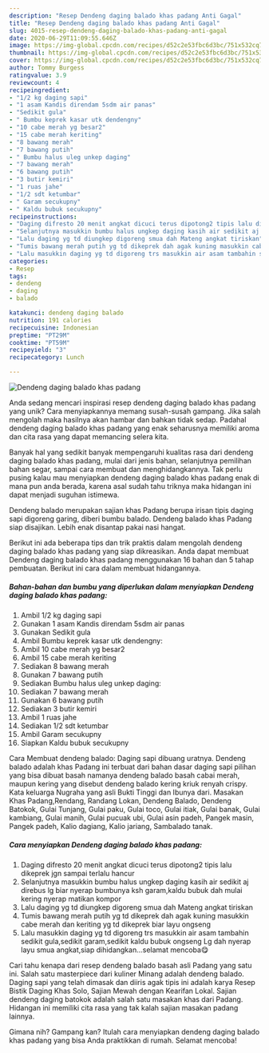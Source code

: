 ```yaml
---
description: "Resep Dendeng daging balado khas padang Anti Gagal"
title: "Resep Dendeng daging balado khas padang Anti Gagal"
slug: 4015-resep-dendeng-daging-balado-khas-padang-anti-gagal
date: 2020-06-29T11:09:55.646Z
image: https://img-global.cpcdn.com/recipes/d52c2e53fbc6d3bc/751x532cq70/dendeng-daging-balado-khas-padang-foto-resep-utama.jpg
thumbnail: https://img-global.cpcdn.com/recipes/d52c2e53fbc6d3bc/751x532cq70/dendeng-daging-balado-khas-padang-foto-resep-utama.jpg
cover: https://img-global.cpcdn.com/recipes/d52c2e53fbc6d3bc/751x532cq70/dendeng-daging-balado-khas-padang-foto-resep-utama.jpg
author: Tommy Burgess
ratingvalue: 3.9
reviewcount: 4
recipeingredient:
- "1/2 kg daging sapi"
- "1 asam Kandis direndam 5sdm air panas"
- "Sedikit gula"
- " Bumbu keprek kasar utk dendengny"
- "10 cabe merah yg besar2"
- "15 cabe merah keriting"
- "8 bawang merah"
- "7 bawang putih"
- " Bumbu halus uleg unkep daging"
- "7 bawang merah"
- "6 bawang putih"
- "3 butir kemiri"
- "1 ruas jahe"
- "1/2 sdt ketumbar"
- " Garam secukupny"
- " Kaldu bubuk secukupny"
recipeinstructions:
- "Daging difresto 20 menit angkat dicuci terus dipotong2 tipis lalu dikeprek jgn sampai terlalu hancur"
- "Selanjutnya masukkin bumbu halus ungkep daging kasih air sedikit aj direbus lg biar nyerap bumbunya ksh garam,kaldu bubuk dah mulai kering nyerap matikan kompor"
- "Lalu daging yg td diungkep digoreng smua dah Mateng angkat tiriskan"
- "Tumis bawang merah putih yg td dikeprek dah agak kuning masukkin cabe merah dan keriting yg td dikeprek biar layu ongseng"
- "Lalu masukkin daging yg td digoreng trs masukkin air asam tambahin sedikit gula,sedikit garam,sedikit kaldu bubuk ongseng Lg dah nyerap layu smua angkat,siap dihidangkan...selamat mencoba😋"
categories:
- Resep
tags:
- dendeng
- daging
- balado

katakunci: dendeng daging balado 
nutrition: 191 calories
recipecuisine: Indonesian
preptime: "PT29M"
cooktime: "PT59M"
recipeyield: "3"
recipecategory: Lunch

---
```



![Dendeng daging balado khas padang](https://img-global.cpcdn.com/recipes/d52c2e53fbc6d3bc/751x532cq70/dendeng-daging-balado-khas-padang-foto-resep-utama.jpg)

Anda sedang mencari inspirasi resep dendeng daging balado khas padang yang unik? Cara menyiapkannya memang susah-susah gampang. Jika salah mengolah maka hasilnya akan hambar dan bahkan tidak sedap. Padahal dendeng daging balado khas padang yang enak seharusnya memiliki aroma dan cita rasa yang dapat memancing selera kita.

Banyak hal yang sedikit banyak mempengaruhi kualitas rasa dari dendeng daging balado khas padang, mulai dari jenis bahan, selanjutnya pemilihan bahan segar, sampai cara membuat dan menghidangkannya. Tak perlu pusing kalau mau menyiapkan dendeng daging balado khas padang enak di mana pun anda berada, karena asal sudah tahu triknya maka hidangan ini dapat menjadi suguhan istimewa.

Dendeng balado merupakan sajian khas Padang berupa irisan tipis daging sapi digoreng garing, diberi bumbu balado. Dendeng balado khas Padang siap disajikan. Lebih enak disantap pakai nasi hangat.


Berikut ini ada beberapa tips dan trik praktis dalam mengolah dendeng daging balado khas padang yang siap dikreasikan. Anda dapat membuat Dendeng daging balado khas padang menggunakan 16 bahan dan 5 tahap pembuatan. Berikut ini cara dalam membuat hidangannya.

<!--inarticleads1-->

##### Bahan-bahan dan bumbu yang diperlukan dalam menyiapkan Dendeng daging balado khas padang:

1. Ambil 1/2 kg daging sapi
1. Gunakan 1 asam Kandis direndam 5sdm air panas
1. Gunakan Sedikit gula
1. Ambil  Bumbu keprek kasar utk dendengny:
1. Ambil 10 cabe merah yg besar2
1. Ambil 15 cabe merah keriting
1. Sediakan 8 bawang merah
1. Gunakan 7 bawang putih
1. Sediakan  Bumbu halus uleg unkep daging:
1. Sediakan 7 bawang merah
1. Gunakan 6 bawang putih
1. Sediakan 3 butir kemiri
1. Ambil 1 ruas jahe
1. Sediakan 1/2 sdt ketumbar
1. Ambil  Garam secukupny
1. Siapkan  Kaldu bubuk secukupny


Cara Membuat dendeng balado: Daging sapi dibuang uratnya. Dendeng balado adalah khas Padang ini terbuat dari bahan dasar daging sapi pilihan yang bisa dibuat basah namanya dendeng balado basah cabai merah, maupun kering yang disebut dendeng balado kering kriuk renyah crispy. Kata keluarga Nugraha yang asli Bukti Tinggi dan Ibunya dari. Masakan Khas Padang,Rendang, Randang Lokan, Dendeng Balado, Dendeng Batokok, Gulai Tunjang, Gulai paku, Gulai toco, Gulai itiak, Gulai banak, Gulai kambiang, Gulai manih, Gulai pucuak ubi, Gulai asin padeh, Pangek masin, Pangek padeh, Kalio dagiang, Kalio jariang, Sambalado tanak. 

<!--inarticleads2-->

##### Cara menyiapkan Dendeng daging balado khas padang:

1. Daging difresto 20 menit angkat dicuci terus dipotong2 tipis lalu dikeprek jgn sampai terlalu hancur
1. Selanjutnya masukkin bumbu halus ungkep daging kasih air sedikit aj direbus lg biar nyerap bumbunya ksh garam,kaldu bubuk dah mulai kering nyerap matikan kompor
1. Lalu daging yg td diungkep digoreng smua dah Mateng angkat tiriskan
1. Tumis bawang merah putih yg td dikeprek dah agak kuning masukkin cabe merah dan keriting yg td dikeprek biar layu ongseng
1. Lalu masukkin daging yg td digoreng trs masukkin air asam tambahin sedikit gula,sedikit garam,sedikit kaldu bubuk ongseng Lg dah nyerap layu smua angkat,siap dihidangkan...selamat mencoba😋


Cari tahu kenapa dari resep dendeng balado basah asli Padang yang satu ini. Salah satu masterpiece dari kuliner Minang adalah dendeng balado. Daging sapi yang telah dimasak dan diiris agak tipis ini adalah karya Resep Bistik Daging Khas Solo, Sajian Mewah dengan Kearifan Lokal. Sajian dendeng daging batokok adalah salah satu masakan khas dari Padang. Hidangan ini memiliki cita rasa yang tak kalah sajian masakan padang lainnya. 

Gimana nih? Gampang kan? Itulah cara menyiapkan dendeng daging balado khas padang yang bisa Anda praktikkan di rumah. Selamat mencoba!
